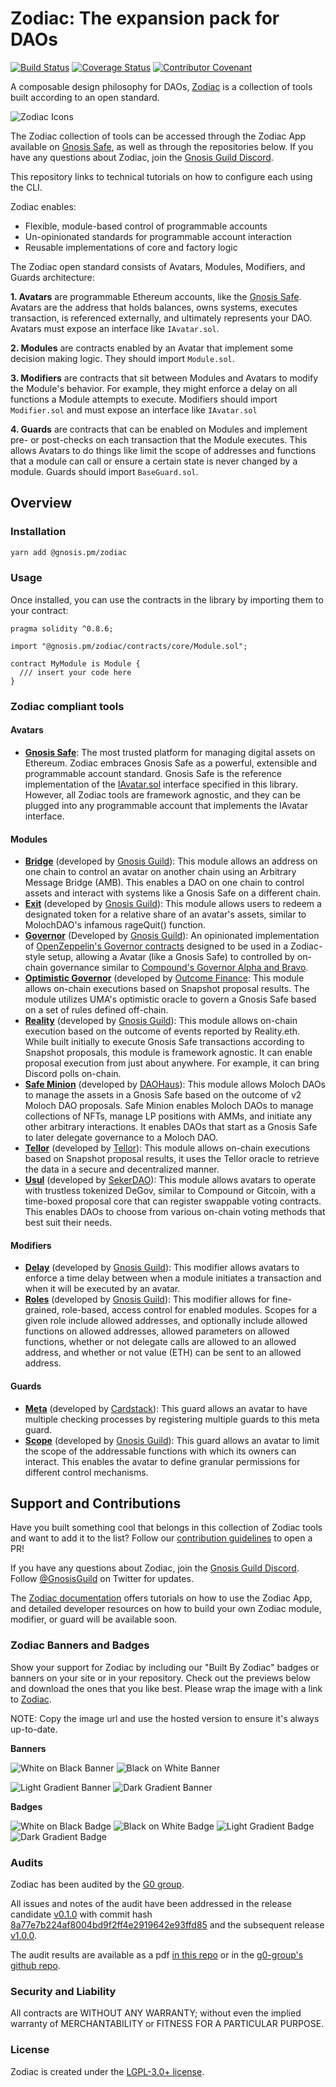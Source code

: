 # Zodiac: The expansion pack for DAOs

[![Build Status](https://github.com/gnosis/zodiac/workflows/zodiac/badge.svg?branch=master)](https://github.com/gnosis/zodiac/actions?branch=master)
[![Coverage Status](https://coveralls.io/repos/github/gnosis/zodiac/badge.svg?branch=master)](https://coveralls.io/github/gnosis/zodiac?branch=master)
[![Contributor Covenant](https://img.shields.io/badge/Contributor%20Covenant-2.1-4baaaa.svg)](https://github.com/gnosis/CODE_OF_CONDUCT)

A composable design philosophy for DAOs, [Zodiac](https://gnosisguild.mirror.xyz/OuhG5s2X5uSVBx1EK4tKPhnUc91Wh9YM0fwSnC8UNcg) is a collection of tools built according to an open standard.

![Zodiac Icons](https://images.mirror-media.xyz/nft/c8c9031b-06b1-4344-baf2-c1d2d24cfc4f.png)

The Zodiac collection of tools can be accessed through the Zodiac App available on [Gnosis Safe](https://gnosis-safe.io/), as well as through the repositories below. If you have any questions about Zodiac, join the [Gnosis Guild Discord](https://discord.gg/wwmBWTgyEq).

This repository links to technical tutorials on how to configure each using the CLI.

Zodiac enables:

- Flexible, module-based control of programmable accounts
- Un-opinionated standards for programmable account interaction
- Reusable implementations of core and factory logic

The Zodiac open standard consists of Avatars, Modules, Modifiers, and Guards architecture:

**1. Avatars** are programmable Ethereum accounts, like the [Gnosis Safe](https://gnosis-safe.io). Avatars are the address that holds balances, owns systems, executes transaction, is referenced externally, and ultimately represents your DAO. Avatars must expose an interface like `IAvatar.sol`.

**2. Modules** are contracts enabled by an Avatar that implement some decision making logic. They should import `Module.sol`.

**3. Modifiers** are contracts that sit between Modules and Avatars to modify the Module's behavior. For example, they might enforce a delay on all functions a Module attempts to execute. Modifiers should import `Modifier.sol` and must expose an interface like `IAvatar.sol`

**4. Guards** are contracts that can be enabled on Modules and implement pre- or post-checks on each transaction that the Module executes. This allows Avatars to do things like limit the scope of addresses and functions that a module can call or ensure a certain state is never changed by a module. Guards should import `BaseGuard.sol`.

## Overview

### Installation

```bash
yarn add @gnosis.pm/zodiac
```

### Usage

Once installed, you can use the contracts in the library by importing them to your contract:

```solidity
pragma solidity ^0.8.6;

import "@gnosis.pm/zodiac/contracts/core/Module.sol";

contract MyModule is Module {
  /// insert your code here
}

```

### Zodiac compliant tools

#### Avatars

- **[Gnosis Safe](https://gnosis-safe.io)**: The most trusted platform for managing digital assets on Ethereum. Zodiac embraces Gnosis Safe as a powerful, extensible and programmable account standard. Gnosis Safe is the reference implementation of the [IAvatar.sol](contracts/interfaces/IAvatar.sol) interface specified in this library. However, all Zodiac tools are framework agnostic, and they can be plugged into any programmable account that implements the IAvatar interface.

#### Modules

- **[Bridge](https://github.com/gnosis/zodiac-module-bridge)** (developed by [Gnosis Guild](https://twitter.com/gnosisguild)): This module allows an address on one chain to control an avatar on another chain using an Arbitrary Message Bridge (AMB). This enables a DAO on one chain to control assets and interact with systems like a Gnosis Safe on a different chain.
- **[Exit](https://github.com/gnosis/zodiac-module-exit)** (developed by [Gnosis Guild](https://twitter.com/gnosisguild)): This module allows users to redeem a designated token for a relative share of an avatar's assets, similar to MolochDAO's infamous rageQuit() function.
- **[Governor](https://github.com/gnosis/zodiac-module-oz-governor/)** (Developed by [Gnosis Guild](https://twitter.com/gnosisguild)): An opinionated implementation of [OpenZeppelin's Governor contracts](https://docs.openzeppelin.com/contracts/4.x/api/governance) designed to be used in a Zodiac-style setup, allowing a Avatar (like a Gnosis Safe) to controlled by on-chain governance similar to [Compound's Governor Alpha and Bravo](https://compound.finance/docs/governance).
- **[Optimistic Governor](https://docs.outcome.finance/optimistic-governance/what-is-the-optimistic-governor)** (developed by [Outcome Finance](https://www.outcome.finance/): This module allows on-chain executions based on Snapshot proposal results. The module utilizes UMA's optimistic oracle to govern a Gnosis Safe based on a set of rules defined off-chain.
- **[Reality](https://github.com/gnosis/zodiac-module-reality)** (developed by [Gnosis Guild](https://twitter.com/gnosisguild)): This module allows on-chain execution based on the outcome of events reported by Reality.eth. While built initially to execute Gnosis Safe transactions according to Snapshot proposals, this module is framework agnostic. It can enable proposal execution from just about anywhere. For example, it can bring Discord polls on-chain.
- **[Safe Minion](https://github.com/HausDAO/MinionSummonerV2/blob/main/contracts/SafeMinion.sol)** (developed by [DAOHaus](https://daohaus.club)): This module allows Moloch DAOs to manage the assets in a Gnosis Safe based on the outcome of v2 Moloch DAO proposals. Safe Minion enables Moloch DAOs to manage collections of NFTs, manage LP positions with AMMs, and initiate any other arbitrary interactions. It enables DAOs that start as a Gnosis Safe to later delegate governance to a Moloch DAO.
- **[Tellor](https://github.com/tellor-io/snapshot-zodiac-module)** (developed by [Tellor](https://tellor.io)): This module allows on-chain executions based on Snapshot proposal results, it uses the Tellor oracle to retrieve the data in a secure and decentralized manner.
- **[Usul](https://github.com/SekerDAO/Usul)** (developed by [SekerDAO](https://github.com/SekerDAO)): This module allows avatars to operate with trustless tokenized DeGov, similar to Compound or Gitcoin, with a time-boxed proposal core that can register swappable voting contracts. This enables DAOs to choose from various on-chain voting methods that best suit their needs.

#### Modifiers

- **[Delay](https://github.com/gnosis/zodiac-modifier-delay)** (developed by [Gnosis Guild](https://twitter.com/gnosisguild)): This modifier allows avatars to enforce a time delay between when a module initiates a transaction and when it will be executed by an avatar.
- **[Roles](https://github.com/gnosis/zodiac-modifier-roles)** (developed by [Gnosis Guild](https://twitter.com/gnosisguild)): This modifier allows for fine-grained, role-based, access control for enabled modules. Scopes for a given role include allowed addresses, and optionally include allowed functions on allowed addresses, allowed parameters on allowed functions, whether or not delegate calls are allowed to an allowed address, and whether or not value (ETH) can be sent to an allowed address.

#### Guards

- **[Meta](https://github.com/cardstack/cardstack-meta-guard)** (developed by [Cardstack](https://twitter.com/cardstack)): This guard allows an avatar to have multiple checking processes by registering multiple guards to this meta guard.
- **[Scope](https://github.com/gnosis/zodiac-guard-scope)** (developed by [Gnosis Guild](https://twitter.com/gnosisguild)): This guard allows an avatar to limit the scope of the addressable functions with which its owners can interact. This enables the avatar to define granular permissions for different control mechanisms.

## Support and Contributions

Have you built something cool that belongs in this collection of Zodiac tools and want to add it to the list? Follow our [contribution guidelines](/CONTRIBUTING.md) to open a PR!

If you have any questions about Zodiac, join the [Gnosis Guild Discord](https://discord.gg/wwmBWTgyEq). Follow [@GnosisGuild](https://twitter.com/gnosisguild) on Twitter for updates.

The [Zodiac documentation](https://gnosis.github.io/zodiac/) offers tutorials on how to use the Zodiac App, and detailed developer resources on how to build your own Zodiac module, modifier, or guard will be available soon.

### Zodiac Banners and Badges
Show your support for Zodiac by including our "Built By Zodiac" badges or banners on your site or in your repository. Check out the previews below and download the ones that you like best. Please wrap the image with a link to [Zodiac](https://gnosis.github.io/zodiac/).

NOTE: Copy the image url and use the hosted version to ensure it's always up-to-date.

**Banners**

![White on Black Banner](https://raw.githubusercontent.com/gnosis/zodiac/654afcfdc453027ff1d8fa8117bd6648a8d2034c/branding/zodiac-banner-black-white.svg)
![Black on White Banner](https://raw.githubusercontent.com/gnosis/zodiac/654afcfdc453027ff1d8fa8117bd6648a8d2034c/branding/zodiac-banner-white-black.svg)

![Light Gradient Banner](https://raw.githubusercontent.com/gnosis/zodiac/654afcfdc453027ff1d8fa8117bd6648a8d2034c/branding/zodiac-banner-gradient-light.svg)
![Dark Gradient Banner](https://raw.githubusercontent.com/gnosis/zodiac/654afcfdc453027ff1d8fa8117bd6648a8d2034c/branding/zodiac-banner-gradient-dark.svg)


**Badges**

![White on Black Badge](https://raw.githubusercontent.com/gnosis/zodiac/654afcfdc453027ff1d8fa8117bd6648a8d2034c/branding/zodiac-badge-black-white.svg)
![Black on White Badge](https://raw.githubusercontent.com/gnosis/zodiac/654afcfdc453027ff1d8fa8117bd6648a8d2034c/branding/zodiac-badge-white-black.svg)
![Light Gradient Badge](https://raw.githubusercontent.com/gnosis/zodiac/654afcfdc453027ff1d8fa8117bd6648a8d2034c/branding/zodiac-badge-gradient-light.svg)
![Dark Gradient Badge](https://raw.githubusercontent.com/gnosis/zodiac/654afcfdc453027ff1d8fa8117bd6648a8d2034c/branding/zodiac-badge-gradient-dark.svg)

### Audits

Zodiac has been audited by the [G0 group](https://github.com/g0-group).

All issues and notes of the audit have been addressed in the release candidate [v0.1.0](https://github.com/gnosis/zodiac/releases/tag/v0.1.0) with commit hash [8a77e7b224af8004bd9f2ff4e2919642e93ffd85](https://github.com/gnosis/zodiac/commit/8a77e7b224af8004bd9f2ff4e2919642e93ffd85) and the subsequent release [v1.0.0](https://github.com/gnosis/zodiac/releases/tag/v1.0.0).

The audit results are available as a pdf [in this repo](./audits/GnosisZodiac2021Sep.pdf) or in the [g0-group's github repo](https://github.com/g0-group/Audits/blob/master/GnosisZodiac2021Sep.pdf).

### Security and Liability

All contracts are WITHOUT ANY WARRANTY; without even the implied warranty of MERCHANTABILITY or FITNESS FOR A PARTICULAR PURPOSE.

### License

Zodiac is created under the [LGPL-3.0+ license](LICENSE).
